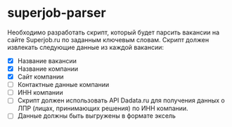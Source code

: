 # superjob-parser
Необходимо разработать скрипт, который будет парсить вакансии на сайте Superjob.ru по заданным ключевым словам.
Скрипт должен извлекать следующие данные из каждой вакансии:
- [X] Название вакансии
- [X] Название компании
- [X] Сайт компании
- [ ] Контактные данные компании
- [ ] ИНН компании
- [ ] Скрипт должен использовать API Dadata.ru для получения данных о ЛПР (лицах, принимающих решения) по ИНН компании.
- [ ] Данные должны быть выгружены в формате эксель